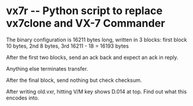 # vx7r -- Python script to replace vx7clone and VX-7 Commander

The binary configuration is 16211 bytes long, written in 3 blocks:
first block 10 bytes, 2nd 8 bytes, 3rd 16211 - 18 = 16193 bytes

After the first two blocks, send an ack back and expect an ack in reply.

Anything else terminates transfer.

After the final block, send nothing but check checksum.

After writing old.vxr, hitting V/M key shows D.014 at top.
Find out what this encodes into.
